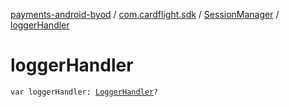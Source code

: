 [payments-android-byod](../../index.md) / [com.cardflight.sdk](../index.md) / [SessionManager](index.md) / [loggerHandler](./logger-handler.md)

# loggerHandler

`var loggerHandler: `[`LoggerHandler`](../../com.cardflight.sdk.core.interfaces/-logger-handler/index.md)`?`